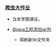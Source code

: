 ### [爬虫大作业](https://github.com/tongtzeho/PKUCourse/tree/master/Java_Programming)

* 当本学期课设，

* [向java工程添加jar包](https://blog.csdn.net/weixin_39214481/article/details/87866367)
  * 得刷新lib文件夹

